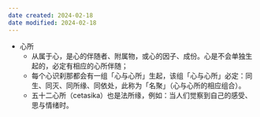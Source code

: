 ```yaml
---
date created: 2024-02-18
date modified: 2024-02-18
---
```

- 心所
    - 从属于心，是心的伴随者、附属物，或心的因子、成份。心是不会单独生起的，必定有相应的心所伴随；
    - 每个心识刹那都会有一组「心与心所」生起，该组「心与心所」必定：同生、同灭、同所缘、同依处，此称为「名聚」（心与心所的相应组合）。
    - 五十二心所（cetasika）也是法所缘，例如：当人们觉察到自己的感受、思与情绪时。
